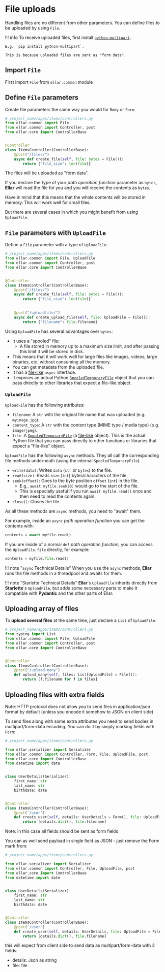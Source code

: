 # File uploads

Handling files are no different from other parameters.
You can define files to be uploaded by using `File`.

!!! info
    To receive uploaded files, first install <a href="https://andrew-d.github.io/python-multipart/" class="external-link" target="_blank">`python-multipart`</a>.

    E.g. `pip install python-multipart`.

    This is because uploaded files are sent as "form data".

## Import `File`

First import `File` from `ellar.common` module

## Define `File` parameters

Create file parameters the same way you would for `Body` or `Form`:

```python
# project_name/apps/items/controllers.py
from ellar.common import File
from ellar.common import Controller, post
from ellar.core import ControllerBase


@Controller
class ItemsController(ControllerBase):
    @post("/files/")
    async def create_file(self, file: bytes = File()):
        return {"file_size": len(file)}
```

The files will be uploaded as "form data".

If you declare the type of your *path operation function* parameter as `bytes`, **Ellar** will read the file for you and you will receive the contents as `bytes`.

Have in mind that this means that the whole contents will be stored in memory. This will work well for small files.

But there are several cases in which you might benefit from using `UploadFile`.

## `File` parameters with `UploadFile`

Define a `File` parameter with a type of `UploadFile`:

```python
# project_name/apps/items/controllers.py
from ellar.common import File, UploadFile
from ellar.common import Controller, post
from ellar.core import ControllerBase


@Controller
class ItemsController(ControllerBase):
    @post("/files/")
    async def create_file(self, file: bytes = File()):
        return {"file_size": len(file)}
    
    
    @post("/uploadfile/")
    async def create_upload_file(self, file: UploadFile = File()):
        return {"filename": file.filename}
```

Using `UploadFile` has several advantages over `bytes`:

* It uses a "spooled" file:
    * A file stored in memory up to a maximum size limit, and after passing this limit it will be stored in disk.
* This means that it will work well for large files like images, videos, large binaries, etc. without consuming all the memory.
* You can get metadata from the uploaded file.
* It has a <a href="https://docs.python.org/3/glossary.html#term-file-like-object" class="external-link" target="_blank">file-like</a> `async` interface.
* It exposes an actual Python <a href="https://docs.python.org/3/library/tempfile.html#tempfile.SpooledTemporaryFile" class="external-link" target="_blank">`SpooledTemporaryFile`</a> object that you can pass directly to other libraries that expect a file-like object.

### `UploadFile`

`UploadFile` has the following attributes:

* `filename`: A `str` with the original file name that was uploaded (e.g. `myimage.jpg`).
* `content_type`: A `str` with the content type (MIME type / media type) (e.g. `image/jpeg`).
* `file`: A <a href="https://docs.python.org/3/library/tempfile.html#tempfile.SpooledTemporaryFile" class="external-link" target="_blank">`SpooledTemporaryFile`</a> (a <a href="https://docs.python.org/3/glossary.html#term-file-like-object" class="external-link" target="_blank">file-like</a> object). This is the actual Python file that you can pass directly to other functions or libraries that expect a "file-like" object.

`UploadFile` has the following `async` methods. They all call the corresponding file methods underneath (using the internal `SpooledTemporaryFile`).

* `write(data)`: Writes `data` (`str` or `bytes`) to the file.
* `read(size)`: Reads `size` (`int`) bytes/characters of the file.
* `seek(offset)`: Goes to the byte position `offset` (`int`) in the file.
    * E.g., `await myfile.seek(0)` would go to the start of the file.
    * This is especially useful if you run `await myfile.read()` once and then need to read the contents again.
* `close()`: Closes the file.

As all these methods are `async` methods, you need to "await" them.

For example, inside an `async` *path operation function* you can get the contents with:

```python
contents = await myfile.read()
```

If you are inside of a normal `def` *path operation function*, you can access the `UploadFile.file` directly, for example:

```python
contents = myfile.file.read()
```

!!! note "`async` Technical Details"
    When you use the `async` methods, **Ellar** runs the file methods in a threadpool and awaits for them.

!!! note "Starlette Technical Details"
    **Ellar**'s `UploadFile` inherits directly from **Starlette**'s `UploadFile`, but adds some necessary parts to make it compatible with **Pydantic** and the other parts of Ellar.


## Uploading array of files

To **upload several files** at the same time, just declare a `List` of `UploadFile`:


```python
# project_name/apps/items/controllers.py
from typing import List
from ellar.common import File, UploadFile
from ellar.common import Controller, post
from ellar.core import ControllerBase


@Controller
class ItemsController(ControllerBase):
    @post("/upload-many")
    def upload_many(self, files: List[UploadFile] = File()):
        return [f.filename for f in files]
```

## Uploading files with extra fields

Note: HTTP protocol does not allow you to send files in application/json format by default (unless you encode it somehow to JSON on client side)

To send files along with some extra attributes you need to send bodies in multipart/form-data encoding. You can do it by simply marking fields with `Form`:

```python
# project_name/apps/items/controllers.py

from ellar.serializer import Serializer
from ellar.common import Controller, Form, File, UploadFile, post
from ellar.core import ControllerBase
from datetime import date


class UserDetails(Serializer):
    first_name: str
    last_name: str
    birthdate: date


@Controller
class ItemsController(ControllerBase):
    @post('/user')
    def create_user(self, details: UserDetails = Form(), file: UploadFile = File()):
        return [details.dict(), file.filename]

```

Note: in this case all fields should be sent as form fields

You can as well send payload in single field as JSON - just remove the Form mark from:

```python
# project_name/apps/items/controllers.py

from ellar.serializer import Serializer
from ellar.common import Controller, File, UploadFile, post
from ellar.core import ControllerBase
from datetime import date


class UserDetails(Serializer):
    first_name: str
    last_name: str
    birthdate: date


@Controller
class ItemsController(ControllerBase):
    @post('/user')
    def create_user(self, details: UserDetails, file: UploadFile = File()):
        return [details.dict(), file.filename]

```

this will expect from client side to send data as multipart/form-data with 2 fields:
  
  - details: Json as string
  - file: file
